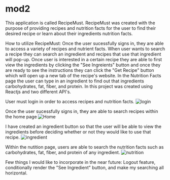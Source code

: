 
# mod2
This application is called RecipeMust. 
RecipeMust was created with the purpose of providing recipes and nutrition facts for the user to find their desired recipe or learn about their ingredients nutrition facts.


How to utilize RecipeMust:
Once the user sucessfully signs in, they are able to access a variety of recipes and nutrient facts. When user wants to search a recipe they can search an ingredient and recipes that use that ingredient will pop-up. Once user is interested in a certain recipe they are able to first view the ingredients by clicking the "See Ingreients" button and once they are ready to see the instructions they can click the "Get Recipe" button which will open up a new tab of the recipe's website. In the Nutrition Facts page the user can type in an ingredient to find out that ingredients carbohydrates, fat, fiber, and protein.
In this project was created using Reactjs and two different API's.

User must login in order to access recipes and nutrition facts.
![login](https://user-images.githubusercontent.com/80718484/120909780-73967400-c62d-11eb-8fdc-0cdba7c5046f.PNG)

Once the user sucessfully signs in, they are able to search recipes within the home page
![Home](https://user-images.githubusercontent.com/80718484/120909982-ae99a700-c62f-11eb-98dd-4449ba2f58ea.PNG)

I have created an ingredient button so that the user will be able to view the ingredients before deciding whether or not they would like to use that recipe.
![ingredient](https://user-images.githubusercontent.com/80718484/120910028-1f40c380-c630-11eb-88a5-6231627a5249.PNG)

Within the nutition page, users are able to search the nutrition facts such as carbohydrates, fat, fiber, and protein of any ingredient.
![nutrition](https://user-images.githubusercontent.com/80718484/120910304-adb64480-c632-11eb-9509-35375de7682c.PNG)



Few things I would like to incorporate in the near future: Logout feature, conditionally render the "See Ingredient" button, and make my searching all horizontal.
